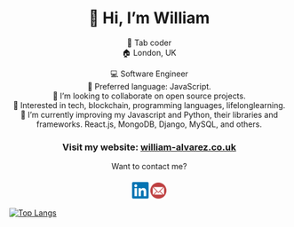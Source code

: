 <div align="center">
  
# 👋 Hi, I’m William

</div>

<div align="center">
🎹 Tab coder</br>
🏠 London, UK</br>

  💻 Software Engineer</br>
🤖 Preferred language: JavaScript.</br>
💞️ I’m looking to collaborate on open source projects.</br>
👀 Interested in tech, blockchain, programming languages, lifelonglearning.</br>
🌱 I’m currently improving my Javascript and Python, their libraries and frameworks. React.js, MongoDB, Django, MySQL, and others.</br>

</div>
<div align="center">
  
### Visit my website: <a href="https://william-alvarez.co.uk/">william-alvarez.co.uk</a>

Want to contact me?
  
</div>

####
<p align="center">
<a href="https://www.linkedin.com/in/williamalvarez92/" target="_blank"><img src="/Linkedin.png" alt="Linkedin" width="30"></a>
  <a href="mailto:williamalvarez672@gmail.com" target="_blank"><img src="/575009.png" alt="Email" width="29"></a>
</p>

[![Top Langs](https://github-readme-stats.vercel.app/api/top-langs/?username=williamalvarez92&layout=compact)](https://github.com/williamalvarez92/github-readme-stats)




